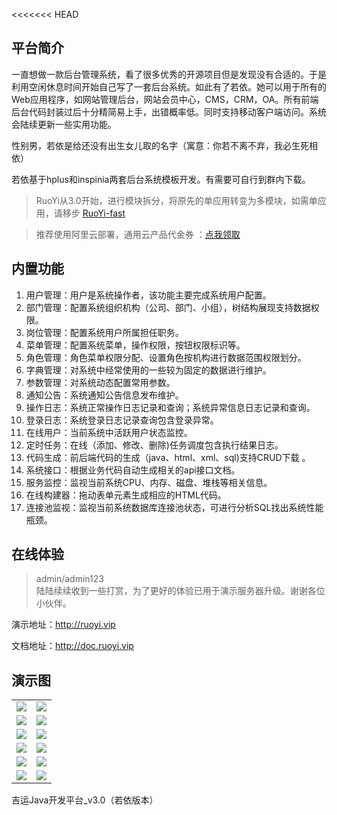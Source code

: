 <<<<<<< HEAD
## 平台简介

一直想做一款后台管理系统，看了很多优秀的开源项目但是发现没有合适的。于是利用空闲休息时间开始自己写了一套后台系统。如此有了若依。她可以用于所有的Web应用程序，如网站管理后台，网站会员中心，CMS，CRM，OA。所有前端后台代码封装过后十分精简易上手，出错概率低。同时支持移动客户端访问。系统会陆续更新一些实用功能。

性别男，若依是给还没有出生女儿取的名字（寓意：你若不离不弃，我必生死相依）

若依基于hplus和inspinia两套后台系统模板开发。有需要可自行到群内下载。

> RuoYi从3.0开始，进行模块拆分，将原先的单应用转变为多模块，如需单应用，请移步 [RuoYi-fast](https://gitee.com/y_project/RuoYi-fast)  

> 推荐使用阿里云部署，通用云产品代金券 ：[点我领取](https://promotion.aliyun.com/ntms/yunparter/invite.html?userCode=brki8iof)  

## 内置功能

1.  用户管理：用户是系统操作者，该功能主要完成系统用户配置。
2.  部门管理：配置系统组织机构（公司、部门、小组），树结构展现支持数据权限。
3.  岗位管理：配置系统用户所属担任职务。
4.  菜单管理：配置系统菜单，操作权限，按钮权限标识等。
5.  角色管理：角色菜单权限分配、设置角色按机构进行数据范围权限划分。
6.  字典管理：对系统中经常使用的一些较为固定的数据进行维护。
7.  参数管理：对系统动态配置常用参数。
8.  通知公告：系统通知公告信息发布维护。
9.  操作日志：系统正常操作日志记录和查询；系统异常信息日志记录和查询。
10. 登录日志：系统登录日志记录查询包含登录异常。
11. 在线用户：当前系统中活跃用户状态监控。
12. 定时任务：在线（添加、修改、删除)任务调度包含执行结果日志。
13. 代码生成：前后端代码的生成（java、html、xml、sql)支持CRUD下载 。
14. 系统接口：根据业务代码自动生成相关的api接口文档。
15. 服务监控：监视当前系统CPU、内存、磁盘、堆栈等相关信息。
16. 在线构建器：拖动表单元素生成相应的HTML代码。
17. 连接池监视：监视当前系统数据库连接池状态，可进行分析SQL找出系统性能瓶颈。
## 在线体验
> admin/admin123  
> 陆陆续续收到一些打赏，为了更好的体验已用于演示服务器升级。谢谢各位小伙伴。

演示地址：http://ruoyi.vip  

文档地址：http://doc.ruoyi.vip

## 演示图

<table>
    <tr>
        <td><img src="https://oscimg.oschina.net/oscnet/25b5e333768d013d45a990c152dbe4d9d6e.jpg"/></td>
        <td><img src="https://oscimg.oschina.net/oscnet/dfadf4d864242745486aa0167110dfcbeb8.jpg"/></td>
    </tr>
    <tr>
        <td><img src="https://oscimg.oschina.net/oscnet/2e1ed87df9b476ed73ed650df20cf009b78.jpg"/></td>
        <td><img src="https://oscimg.oschina.net/oscnet/91bef110740ba9e36ff00804f8748a787fb.jpg"/></td>
    </tr>
    <tr>
        <td><img src="https://oscimg.oschina.net/oscnet/9a2851988f4e7433c9322154534865f57d7.jpg"/></td>
        <td><img src="https://oscimg.oschina.net/oscnet/396293f80b1e8cce8671f56c296bee78a3a.jpg"/></td>
    </tr>
    <tr>
        <td><img src="https://oscimg.oschina.net/oscnet/787b3b06430a403655b48b9bcd1fa829555.jpg"/></td>
        <td><img src="https://oscimg.oschina.net/oscnet/a51820009836276b778bc89d4d0e217e26d.jpg"/></td>
    </tr>
	<tr>
        <td><img src="https://oscimg.oschina.net/oscnet/5fb138478adeda6825e206d21f67ecd0625.jpg"/></td>
        <td><img src="https://oscimg.oschina.net/oscnet/fa2f027a10707a4eb4fc47d5ea1c3d2b772.jpg"/></td>
    </tr>
	<tr>
        <td><img src="https://oscimg.oschina.net/oscnet/a714056081523b7dfa782cda866e8be4adc.jpg"/></td>
        <td><img src="https://oscimg.oschina.net/oscnet/ab4b5797dfb2bc68c4974ad5458bd5f5bcf.jpg"/></td>
    </tr>
</table>


吉运Java开发平台_v3.0（若依版本）

